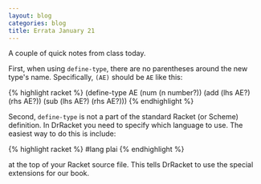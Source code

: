 ```yaml
---
layout: blog
categories: blog
title: Errata January 21
---
```

A couple of quick notes from class today.

First, when using `define-type`, there are no parentheses around the new type's name.  Specifically, `(AE)` should be `AE` like this:

{% highlight racket %}
(define-type AE
  (num (n number?))
  (add (lhs AE?) (rhs AE?))
  (sub (lhs AE?) (rhs AE?)))
{% endhighlight %}

Second, `define-type` is not a part of the standard Racket (or Scheme) definition.  In DrRacket you need to specify which language to use.  The easiest way to do this is include:

{% highlight racket %}
#lang plai
{% endhighlight %}

at the top of your Racket source file.  This tells DrRacket to use the special extensions for our book.
